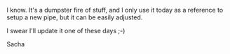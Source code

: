 I know. It's a dumpster fire of stuff, and I only use it today as a reference to setup a new pipe, but it can be easily adjusted.

I swear I'll update it one of these days ;-)

Sacha
